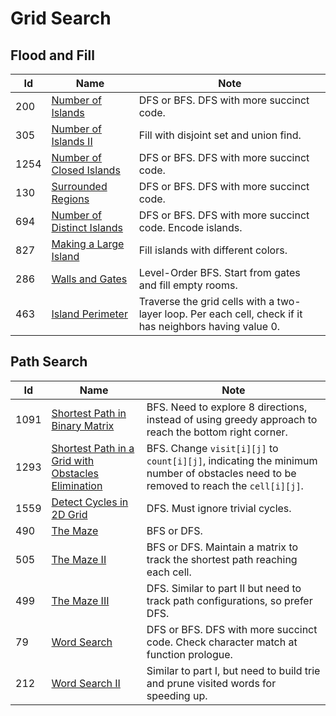 # Grid Search

## Flood and Fill
| Id      | Name                                        | Note               |
|---------|---------------------------------------------|--------------------|
| 200     |  <a href="https://github.com/ZSShen/Hacking-Tech-Interview/blob/main/AlgorithmDesign/src/200_Number_of_Islands.cpp" target="_blank">Number of Islands</a>| DFS or BFS. DFS with more succinct code. |
| 305     |  <a href="https://github.com/ZSShen/Hacking-Tech-Interview/blob/main/AlgorithmDesign/src/305_Number_of_Islands_II.cpp" target="_blank">Number of Islands II</a>| Fill with disjoint set and union find. |
| 1254     |  <a href="https://github.com/ZSShen/Hacking-Tech-Interview/blob/main/AlgorithmDesign/src/1254_Number_of_Closed_Islands.cpp" target="_blank">Number of Closed Islands</a>| DFS or BFS. DFS with more succinct code. |
| 130     |  <a href="https://github.com/ZSShen/Hacking-Tech-Interview/blob/main/AlgorithmDesign/src/130_Surrounded_Regions.cpp" target="_blank">Surrounded Regions</a>| DFS or BFS. DFS with more succinct code. |
| 694     |  <a href="https://github.com/ZSShen/Hacking-Tech-Interview/blob/main/AlgorithmDesign/src/694_Number_of_Distinct_Islands.cpp" target="_blank">Number of Distinct Islands</a>| DFS or BFS. DFS with more succinct code. Encode islands. |
| 827     |  <a href="https://github.com/ZSShen/Hacking-Tech-Interview/blob/main/AlgorithmDesign/src/827_Making_A_Large_Island.cpp" target="_blank">Making a Large Island</a>| Fill islands with different colors. |
| 286     |  <a href="https://github.com/ZSShen/Hacking-Tech-Interview/blob/main/AlgorithmDesign/src/286_Walls_and_Gates.cpp" target="_blank">Walls and Gates</a>| Level-Order BFS. Start from gates and fill empty rooms. |
| 463     |  <a href="https://github.com/ZSShen/Hacking-Tech-Interview/blob/main/AlgorithmDesign/src/463_Island_Perimeter.cpp" target="_blank">Island Perimeter</a>| Traverse the grid cells with a two-layer loop. Per each cell, check if it has neighbors having value 0. |


## Path Search
| Id      | Name                                        | Note               |
|---------|---------------------------------------------|--------------------|
| 1091     |  <a href="https://github.com/ZSShen/Hacking-Tech-Interview/blob/main/AlgorithmDesign/src/1091_Shortest_Path_in_Binary_Matrix.cpp" target="_blank">Shortest Path in Binary Matrix</a>| BFS. Need to explore 8 directions, instead of using greedy approach to reach the bottom right corner. |
| 1293     |  <a href="https://github.com/ZSShen/Hacking-Tech-Interview/blob/main/AlgorithmDesign/src/1293_Shortest_Path_in_a_Grid_with_Obstacles_Elimination.cpp" target="_blank">Shortest Path in a Grid with Obstacles Elimination</a>| BFS. Change `visit[i][j]` to `count[i][j]`, indicating the minimum number of obstacles need to be removed to reach the `cell[i][j]`. |
| 1559     |  <a href="https://github.com/ZSShen/Hacking-Tech-Interview/blob/main/AlgorithmDesign/src/1559_Detect_Cycles_in_2D_Grid.cpp" target="_blank">Detect Cycles in 2D Grid</a>| DFS. Must ignore trivial cycles. |
| 490     |  <a href="https://github.com/ZSShen/Hacking-Tech-Interview/blob/main/AlgorithmDesign/src/490_The_Maze.cpp" target="_blank">The Maze</a>| BFS or DFS. |
| 505     |  <a href="https://github.com/ZSShen/Hacking-Tech-Interview/blob/main/AlgorithmDesign/src/505_The_Maze_II.cpp" target="_blank">The Maze II</a>| BFS or DFS. Maintain a matrix to track the shortest path reaching each cell.|
| 499   |  <a href="https://github.com/ZSShen/Hacking-Tech-Interview/blob/main/AlgorithmDesign/src/499_The_Maze_III.cpp" target="_blank">The Maze III</a>| DFS. Similar to part II but need to track path configurations, so prefer DFS. |
| 79   |  <a href="https://github.com/ZSShen/Hacking-Tech-Interview/blob/main/AlgorithmDesign/src/79_Word_Search.cpp" target="_blank">Word Search</a>| DFS or BFS. DFS with more succinct code. Check character match at function prologue. |
| 212   |  <a href="https://github.com/ZSShen/Hacking-Tech-Interview/blob/main/AlgorithmDesign/src/212_Word_Search_II.cpp" target="_blank">Word Search II</a>| Similar to part I, but need to build trie and prune visited words for speeding up. |
